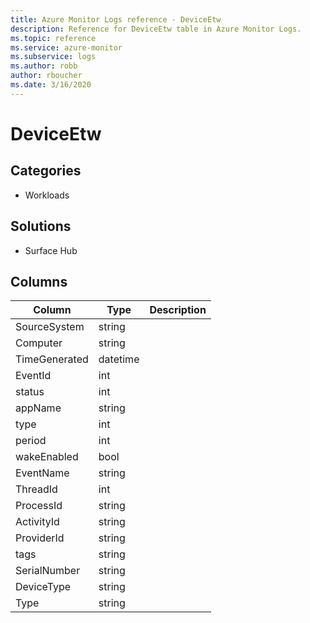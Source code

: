 ```yaml
---
title: Azure Monitor Logs reference - DeviceEtw
description: Reference for DeviceEtw table in Azure Monitor Logs.
ms.topic: reference
ms.service: azure-monitor
ms.subservice: logs
ms.author: robb
author: rboucher
ms.date: 3/16/2020
---
```


# DeviceEtw

 

## Categories

- Workloads
## Solutions

- Surface Hub




## Columns

|Column|Type|Description|
|---|---|---|
|SourceSystem|string||
|Computer|string||
|TimeGenerated|datetime||
|EventId|int||
|status|int||
|appName|string||
|type|int||
|period|int||
|wakeEnabled|bool||
|EventName|string||
|ThreadId|int||
|ProcessId|string||
|ActivityId|string||
|ProviderId|string||
|tags|string||
|SerialNumber|string||
|DeviceType|string||
|Type|string||

